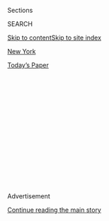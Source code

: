 <div id="app">

<div>

<div>

<div>

<div class="NYTAppHideMasthead css-1q2w90k e1suatyy0">

<div class="section css-ui9rw0 e1suatyy2">

<div class="css-eph4ug er09x8g0">

<div class="css-6n7j50">

</div>

<span class="css-1dv1kvn">Sections</span>

<div class="css-10488qs">

<span class="css-1dv1kvn">SEARCH</span>

</div>

[Skip to content](#site-content)[Skip to site index](#site-index)

</div>

<div id="masthead-section-label" class="css-1wr3we4 eaxe0e00">

[New
York](https://www.nytimes.com/section/nyregion)

</div>

<div class="css-10698na e1huz5gh0">

</div>

</div>

<div id="masthead-bar-one" class="section hasLinks css-15hmgas e1csuq9d3">

<div class="css-uqyvli e1csuq9d0">

</div>

<div class="css-1uqjmks e1csuq9d1">

</div>

<div class="css-9e9ivx">

[](https://myaccount.nytimes.com/auth/login?response_type=cookie&client_id=vi)

</div>

<div class="css-1bvtpon e1csuq9d2">

[Today’s
Paper](https://www.nytimes.com/section/todayspaper)

</div>

</div>

</div>

</div>

<div data-aria-hidden="false">

<div id="site-content" data-role="main">

<div>

<div class="css-1aor85t" style="opacity:0.000000001;z-index:-1;visibility:hidden">

<div class="css-1hqnpie">

<div class="css-epjblv">

<span class="css-17xtcya">[New
York](/section/nyregion)</span><span class="css-x15j1o">|</span><span class="css-fwqvlz">Michael
Cohen Sentenced to 3 Years After Implicating Trump in Hush-Money
Scandal</span>

</div>

<div class="css-k008qs">

<div class="css-1iwv8en">

<span class="css-18z7m18"></span>

<div>

</div>

</div>

<span class="css-1n6z4y">https://nyti.ms/2zUVKdP</span>

<div class="css-1705lsu">

<div class="css-4xjgmj">

<div class="css-4skfbu" data-role="toolbar" data-aria-label="Social Media Share buttons, Save button, and Comments Panel with current comment count" data-testid="share-tools">

  - 
  - 
  - 
  - 
    
    <div class="css-6n7j50">
    
    </div>

  - 
  - 

</div>

</div>

</div>

</div>

</div>

</div>

<div id="NYT_TOP_BANNER_REGION" class="css-13pd83m">

</div>

<div id="top-wrapper" class="css-1sy8kpn">

<div id="top-slug" class="css-l9onyx">

Advertisement

</div>

[Continue reading the main
story](#after-top)

<div class="ad top-wrapper" style="text-align:center;height:100%;display:block;min-height:250px">

<div id="top" class="place-ad" data-position="top" data-size-key="top">

</div>

</div>

<div id="after-top">

</div>

</div>

<div id="sponsor-wrapper" class="css-1hyfx7x">

<div id="sponsor-slug" class="css-19vbshk">

Supported by

</div>

[Continue reading the main
story](#after-sponsor)

<div id="sponsor" class="ad sponsor-wrapper" style="text-align:center;height:100%;display:block">

</div>

<div id="after-sponsor">

</div>

</div>

<div class="css-1vkm6nb ehdk2mb0">

# Michael Cohen Sentenced to 3 Years After Implicating Trump in Hush-Money Scandal

</div>

![<span class="css-16f3y1r e13ogyst0">President Trump’s former lawyer
Michael Cohen has been sentenced to prison for offenses, including
paying women for their silence during the 2016 election. Here’s a look
at how this could affect the
president.</span><span class="css-cch8ym"><span class="css-1dv1kvn">Credit</span><span class="css-cnj6d5 e1z0qqy90" itemprop="copyrightHolder"><span class="css-1ly73wi e1tej78p0">Credit...</span><span>Chang
W. Lee/The New York
Times</span></span></span>](https://static01.nyt.com/images/2018/12/13/nyregion/13cohen-promo2/13cohen-promo2-videoSixteenByNine3000-v4.jpg)

<div class="css-xt80pu e12qa4dv0">

<div class="css-18e8msd">

<div class="css-vp77d3 epjyd6m0">

<div class="css-1baulvz">

By [<span class="css-1baulvz" itemprop="name">Benjamin
Weiser</span>](https://www.nytimes.com/by/benjamin-weiser) and
[<span class="css-1baulvz last-byline" itemprop="name">William K.
Rashbaum</span>](https://www.nytimes.com/by/william-k-rashbaum)

</div>

</div>

  - Dec. 12,
    2018

  - 
    
    <div class="css-4xjgmj">
    
    <div class="css-d8bdto" data-role="toolbar" data-aria-label="Social Media Share buttons, Save button, and Comments Panel with current comment count" data-testid="share-tools">
    
      - 
      - 
      - 
      - 
        
        <div class="css-6n7j50">
        
        </div>
    
      - 
      - 
    
    </div>
    
    </div>

</div>

</div>

<div class="section meteredContent css-1r7ky0e" name="articleBody" itemprop="articleBody">

<div class="css-1fanzo5 StoryBodyCompanionColumn">

<div class="css-53u6y8">

[Michael D.
Cohen](https://www.nytimes.com/2020/07/21/nyregion/michael-cohen-trump-book.html),
a former lawyer for President Trump, was sentenced to three years in
prison on Wednesday after denouncing Mr. Trump and explaining that “I
felt it was my duty to cover up his dirty deeds.”

Mr. Cohen gave an emotional apology to the court for his involvement in
a hush-money scandal that could threaten the Trump presidency — a scheme
to buy the silence of two women who said they had affairs with Mr. Trump
to protect his chances before the 2016 election. Mr. Cohen said his
blind loyalty to Mr. Trump led him to ignore “my own inner voice and my
moral compass.”

The sentencing in federal court in Manhattan capped a startling fall for
Mr. Cohen, 52, who had once hoped to work by Mr. Trump’s side in the
White House but ended up a central figure in the inquiry into payments
to an adult-film star and a former Playboy model before the 2016
election.

Judge William H. Pauley III called Mr. Cohen’s crimes a “veritable
smorgasbord of fraudulent conduct” and added, “Each of the crimes
involved deception and each appears to have been motivated by personal
greed and ambition.”

</div>

</div>

<div class="css-1fanzo5 StoryBodyCompanionColumn">

<div class="css-53u6y8">

He added that Mr. Cohen’s particular crimes — breaking campaign finance
laws, tax evasion and lying to Congress — “implicate a far more
insidious harm to our democratic institutions.”

“As a lawyer, Mr. Cohen should have known better,” the judge said.

Mr. Cohen had pleaded guilty in two separate cases, one brought by
federal prosecutors in Manhattan, the other by the office of the special
counsel, Robert S. Mueller III, who is investigating Russian
interference in the 2016 election.

Before he was sentenced, a solemn Mr. Cohen, standing at a lectern,
sounded emotional, but resolved, as he told the judge he had been
tormented by the anguish and embarrassment he had caused his family.

“I blame myself for the conduct which has brought me here today,” he
said, “and it was my own weakness and a blind loyalty to this man” — a
reference to Mr. Trump — “that led me to choose a path of darkness over
light.”

Mr. Cohen then apologized to the public: “You deserve to know the truth
and lying to you was unjust.”

</div>

</div>

<div class="css-1fanzo5 StoryBodyCompanionColumn">

<div class="css-53u6y8">

Rudolph W. Giuliani, one of Mr. Trump’s lawyers, called Mr. Cohen’s
assertion he had acted out of loyalty to Mr. Trump “a complete lie.”

“I feel sorry for him,” Mr. Giuliani added. “He’s a pathetic serial
liar.”

Federal agents [raided Mr. Cohen’s office and home in
April](https://www.nytimes.com/2018/04/09/us/politics/fbi-raids-office-of-trumps-longtime-lawyer-michael-cohen.html),
and he later turned on Mr. Trump, making the remarkable admission in
court that Mr. Trump had directed him to arrange the payments.

Mr. Trump at first denied knowing anything about the payments, but then
acknowledged that he had known about them. This week, [he insisted that
the
payments](https://www.nytimes.com/2018/12/10/us/politics/trump-campaign-finance-crimes-defense.html)
were “a simple private transaction” — not election-related spending
subject to campaign-finance laws.

He also maintained that even if the hush-money payments were campaign
transactions in violation of election law, that should be considered
only a civil offense, not a criminal one.

Since Mr. Cohen came under investigation, Mr. Trump has mocked him as a
“weak person” who was giving information to prosecutors in an effort
to obtain leniency when he is sentenced.

In fact, Mr. Cohen did not sign a formal cooperation agreement with the
United States attorney’s office in Manhattan or with Mr. Mueller. In
addition to the campaign-finance violations, Mr. Cohen pleaded guilty to
charges of tax evasion, making false statements to a bank and lying to
Congress.

He took a calculated gamble in pleading guilty to this litany of federal
crimes without first entering into a cooperation agreement with the
government. He offered to help prosecutors, but only on his terms, and
there were some subjects he declined to discuss.

</div>

</div>

<div class="css-1fanzo5 StoryBodyCompanionColumn">

<div class="css-53u6y8">

His lawyers argued he should not serve time in prison. Federal
prosecutors in Manhattan said he deserved around four years.

Judge Pauley had the final say. The judge said Mr. Cohen’s assistance to
the special counsel’s office, though useful, did not “wipe the slate
clean,” and a “significant term” of prison was justified.

</div>

</div>

<div class="css-1fanzo5 StoryBodyCompanionColumn">

<div class="css-53u6y8">

In the end, the judge gave Mr. Cohen three years for the crimes he
committed in New York and two months for lying to Congress, to be served
at the same time. He was also asked to pay nearly $2 million in fines,
forfeitures and restitution. The judge ordered Mr. Cohen to begin
serving his sentence on March 6.

Mr. Cohen’s sentencing was unusual because it involved guilty pleas he
had made in cases brought by the two separate prosecutors.

In the case brought by Mr. Mueller’s office, Mr. Cohen [pleaded guilty
to lying to
Congress](https://www.nytimes.com/2018/11/29/nyregion/michael-cohen-trump-russia-mueller.html)
about the duration of negotiations to build a Trump Tower in Moscow, as
well as about the extent of the involvement of Mr. Trump.

Mr. Cohen revealed that Mr. Trump was more involved in discussions over
the potential deal during the election campaign than previously known.

</div>

</div>

<div class="css-1fanzo5 StoryBodyCompanionColumn">

<div class="css-53u6y8">

Mr. Cohen’s three-year sentence is the first substantial prison term in
a case stemming from Mr. Mueller’s inquiry. The special counsel had
referred the case to the United States attorney’s office in Manhattan,
where it was overseen by Robert S. Khuzami, the No. 2 official there,
who attended the hearing on Wednesday.

The investigation of Mr. Cohen by the United States attorney’s office in
Manhattan burst into public view in April when the F.B.I. raided his
office, apartment and hotel room. Agents hauled off eight boxes of
documents, about 30 cellphones, iPads and computers, even the contents
of a shredder.

Four months later, on Aug. 21, [Mr. Cohen pleaded guilty to campaign
finance
violations](https://www.nytimes.com/2018/08/21/nyregion/michael-cohen-plea-deal-trump.html),
tax evasion and making false statements to a financial institution.

Mr. Cohen admitted in court that he had arranged the payments “for the
principal purpose of influencing the election” for president in 2016.

The payments included $130,000 to the adult-film actress Stormy Daniels,
which the government considers an illegal donation to Mr. Trump’s
campaign since it was intended to improve Mr. Trump’s election chances.
(The legal limit for individual contributions is $2,700 in a general
election.)

Mr. Cohen also admitted he had arranged for an illegal corporate
donation to be made to Mr. Trump when he orchestrated a $150,000 payment
by American Media Inc. to a former Playboy playmate, Karen McDougal, in
late summer 2016.

Prosecutors in Manhattan wrote last Friday to Judge Pauley that Mr.
Cohen, in arranging the payments, “[acted in coordination with and at
the
direction](https://www.nytimes.com/2018/12/07/nyregion/michael-cohen-sentence.html)”
of Mr. Trump, whom they referred to as Individual 1.

</div>

</div>

<div class="css-1fanzo5 StoryBodyCompanionColumn">

<div class="css-53u6y8">

On Nov. 29, charged by Mr. Mueller’s office with lying to Congress, Mr.
Cohen pleaded guilty again.

The two prosecuting offices each wrote to Judge Pauley, offering sharply
contrasting portrayals of Mr. Cohen. The Southern District depicted him
as deceitful and greedy and unwilling to fully cooperate with its
investigation. Mr. Mueller, on the other hand, said Mr. Cohen had “gone
to significant lengths to assist” the Russia investigation and
recommended that he receive some credit for his help.

Mr. Cohen’s lawyer, Guy Petrillo, made an impassioned plea for leniency,
citing his client’s courage in cooperating with the Russia inquiry,
which he said was “of the utmost national significance,” comparing it to
Watergate.

He added: “He came forward to offer evidence against the most powerful
person in our country,” without knowing what the result would be, how
the politics would play out, or whether “the special counsel would even
survive.”

Jeannie Rhee, a prosecutor from Mr. Mueller’s office, with which Mr.
Cohen met seven times, told the judge that Mr. Cohen had accepted
responsibility for the lies he told Congress and had provided “credible
and reliable information about core Russia-related issues.”

But a Manhattan prosecutor, Nicholas Roos, said of Mr. Cohen’s
cooperation that as much as he “claims he’s done for the republic, the
same can be true in the way in which he’s undermined it.”

In the end, Judge Pauley seemed to side with the defense. He said that
“cooperation, even when it is not the product of a formal agreement,
should be encouraged” when it advances a criminal investigation. “Our
system of justice would be less robust without the use of cooperating
witnesses to assist law enforcement,” the judge said.

Shortly before Mr. Cohen and his family and friends walked out of the
courtroom, roughly 20 minutes after the sentencing had ended, he briefly
addressed a cluster of reporters who were waiting in an anteroom between
the courtroom and the hallway.

</div>

</div>

<div class="css-1fanzo5 StoryBodyCompanionColumn">

<div class="css-53u6y8">

“This is my last time talking to you guys,” he said abruptly, then said
nothing more.

He and his lawyers waited briefly in the courthouse lobby while his
wife, son and daughter, left the building, passed through a huge gantlet
of television crews and photographers outside, and climbed into a
waiting black Infiniti QX60.

Cohen then walked out of the building with a hangdog expression and made
a silent beeline to the car.

</div>

</div>

</div>

<div>

</div>

<div>

</div>

<div>

</div>

<div>

<div id="bottom-wrapper" class="css-1ede5it">

<div id="bottom-slug" class="css-l9onyx">

Advertisement

</div>

[Continue reading the main
story](#after-bottom)

<div id="bottom" class="ad bottom-wrapper" style="text-align:center;height:100%;display:block;min-height:90px">

</div>

<div id="after-bottom">

</div>

</div>

</div>

</div>

</div>

## Site Index

<div>

</div>

## Site Information Navigation

  - [© <span>2020</span> <span>The New York Times
    Company</span>](https://help.nytimes.com/hc/en-us/articles/115014792127-Copyright-notice)

<!-- end list -->

  - [NYTCo](https://www.nytco.com/)
  - [Contact
    Us](https://help.nytimes.com/hc/en-us/articles/115015385887-Contact-Us)
  - [Work with us](https://www.nytco.com/careers/)
  - [Advertise](https://nytmediakit.com/)
  - [T Brand Studio](http://www.tbrandstudio.com/)
  - [Your Ad
    Choices](https://www.nytimes.com/privacy/cookie-policy#how-do-i-manage-trackers)
  - [Privacy](https://www.nytimes.com/privacy)
  - [Terms of
    Service](https://help.nytimes.com/hc/en-us/articles/115014893428-Terms-of-service)
  - [Terms of
    Sale](https://help.nytimes.com/hc/en-us/articles/115014893968-Terms-of-sale)
  - [Site
    Map](https://spiderbites.nytimes.com)
  - [Help](https://help.nytimes.com/hc/en-us)
  - [Subscriptions](https://www.nytimes.com/subscription?campaignId=37WXW)

</div>

</div>

</div>

</div>
